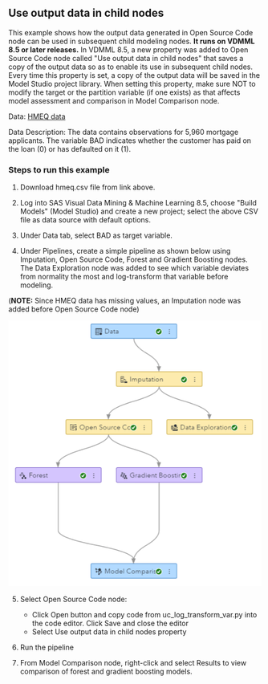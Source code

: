 ## Use output data in child nodes

This example shows how the output data generated in Open Source Code node can be used in subsequent child modeling nodes. **It runs on VDMML 8.5 or later releases.** In VDMML 8.5, a new property was added to Open Source Code node called "Use output data in child nodes" that saves a copy of the output data so as to enable its use in subsequent child nodes. Every time this property is set, a copy of the output data will be saved in the Model Studio project library. When setting this property, make sure NOT to modify the target or the partition variable (if one exists) as that affects model assessment and comparison in Model Comparison node.

Data: [HMEQ data](https://github.com/sassoftware/sas-viya-dmml-pipelines/tree/master/data/hmeq.csv)

Data Description: The data contains observations for 5,960 mortgage applicants. The variable BAD indicates whether the customer has paid on the loan (0) or has defaulted on it (1).


### Steps to run this example
1. Download hmeq.csv file from link above.

2. Log into SAS Visual Data Mining & Machine Learning 8.5, choose "Build Models" (Model Studio) and create a new project; select the above CSV file as data source with default options.

3. Under Data tab, select BAD as target variable.

4. Under Pipelines, create a simple pipeline as shown below using Imputation, Open Source Code, Forest and Gradient Boosting nodes. The Data Exploration node was added to see which variable deviates from normality the most and log-transform that variable before modeling.

(**NOTE:** Since HMEQ data has missing values, an Imputation node was added before Open Source Code node)

![alt text](uc_pipeline.PNG "Using output data")

5. Select Open Source Code node:
   - Click Open button and copy code from uc_log_transform_var.py into the code editor. Click Save and close the editor
   - Select Use output data in child nodes property
   
6. Run the pipeline 

7. From Model Comparison node, right-click and select Results to view comparison of forest and gradient boosting models.
